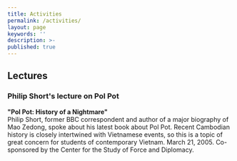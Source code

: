 ```yaml
---
title: Activities
permalink: /activities/
layout: page
keywords: ''
description: >- 
published: true
---
```

## Lectures 

### Philip Short's lecture on Pol Pot<br>
**"Pol Pot: History of a Nightmare"**<br>
Philip Short, former BBC correspondent and author of a major biography of Mao Zedong, spoke about his latest book about Pol Pot. Recent Cambodian history is closely intertwined with Vietnamese events, so this is a topic of great concern for students of contemporary Vietnam. March 21, 2005. Co-sponsored by the Center for the Study of Force and Diplomacy.
